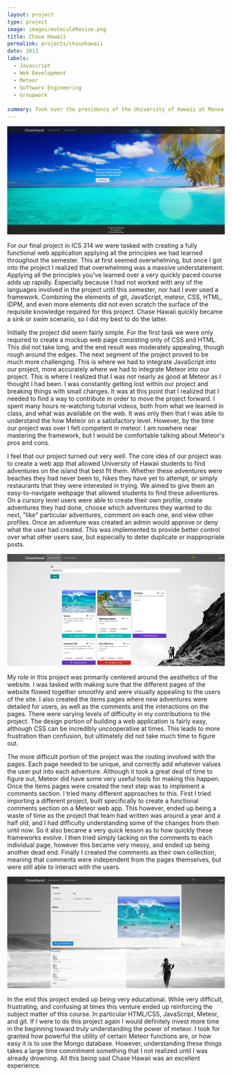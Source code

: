 ```yaml
---
layout: project
type: project
image: images/moleculeResize.png
title: Chase Hawaii
permalink: projects/chasehawaii
date: 2013
labels:
  - Javascript
  - Web Development
  - Meteor
  - Software Engineering
  - Groupwork
  
summary: Took over the presidency of the University of Hawaii at Manoa Chemistry Club, increased membership from two members to approximately 30, and facillitated the organization of many activites for interested members.
---
```


<img class="ui medium left floated rounded image" src="../images/landing.png">

For our final project in ICS 314 we were tasked with creating a fully functional web application applying all the principles we had learned throughout the semester. This at first seemed overwhelming, but once I got into the project I realized that overwhelming was a massive understatement. Applying all the principles you've learned over a very quickly paced course adds up rapidly. Especially because I had not worked with any of the languages involved in the project until this semester, nor had I ever used a framework. Combining the elements of git, JavaScript, meteor, CSS, HTML, IDPM, and even more elements did not even scratch the surface of the requisite knowledge required for this project. Chase Hawaii quickly became a sink or swim scenario, so I did my best to do the latter.  
  
Initially the project did seem fairly simple. For the first task we were only required to create a mockup web page consisting only of CSS and HTML. This did not take long, and the end result was moderately appealing, though rough around the edges. The next segment of the project proved to be much more challenging. This is where we had to integrate JavaScript into our project, more accurately where we had to integrate Meteor into our project. This is where I realized that I was not nearly as good at Meteor as I thought I had been. I was constantly getting lost within our project and breaking things with small changes. It was at this point that I realized that I needed to find a way to contribute in order to move the project forward. I spent many hours re-watching tutorial videos, both from what we learned in class, and what was available on the web. It was only then that I was able to understand the how Meteor on a satisfactory level. However, by the time our project was over I felt competent in meteor. I am nowhere near mastering the framework, but I would be comfortable talking about Meteor's pros and cons.  
  
I feel that our project turned out very well. The core idea of our project was to create a web app that allowed University of Hawaii students to find adventures on the island that best fit them. Whether these adventures were beaches they had never been to, hikes they have yet to attempt, or simply restaurants that they were interested in trying. We aimed to give them an easy-to-navigate webpage that allowed students to find these adventures. On a cursory level users were able to create their own profile, create adventures they had done, choose which adventures they wanted to do next, "like" particular adventures, comment on each one, and view other profiles. Once an adventure was created an admin would approve or deny what the user had created. This was implemented to provide better control over what other users saw, but especially to deter duplicate or inappropriate posts.  


<img class="ui medium left floated rounded image" src="../images/1.png">
  
My role in this project was primarily centered around the aesthetics of the website. I was tasked with making sure that the different pages of the website flowed together smoothly and were visually appealing to the users of the site. I also created the items pages where new adventures were detailed for users, as well as the comments and the interactions on the pages. There were varying levels of difficulty in my contributions to the project. The design portion of building a web application is fairly easy, although CSS can be incredibly uncooperative at times. This leads to more frustration than confusion, but ultimately did not take much time to figure out. 
  
The more difficult portion of the project was the routing involved with the pages. Each page needed to be unique, and correctly add whatever values the user put into each adventure. Although it took a great deal of time to figure out, Meteor did have some very useful tools for making this happen. Once the items pages were created the next step was to implement a comments section. I tried many different approaches to this. First I tried importing a different project, built specifically to create a functional comments section on a Meteor web app. This however, ended up being a waste of time as the project that team had written was around a year and a half old, and I had difficulty understanding some of the changes from then until now. So it also became a very quick lesson as to how quickly these frameworks evolve. I then tried simply tacking on the comments to each individual page, however this became very messy, and ended up being another dead end. Finally I created the comments as their own collection, meaning that comments were independent from the pages themselves, but were still able to interact with the users. 


<img class="ui medium left floated rounded image" src="../images/sandys.png">
  
In the end this project ended up being very educational. While very difficult, frustrating, and confusing at times this venture ended up reinforcing the subject matter of this course. In particular HTML/CSS, JavaScript, Meteor, and git. If I were to do this project again I would definitely invest more time in the beginning toward truly understanding the power of meteor. I took for granted how powerful the utility of certain Meteor functions are, or how easy it is to use the Mongo database. However, understanding these things takes a large time commitment something that I not realized until I was already drowning. All this being said Chase Hawaii was an excellent experience. 
